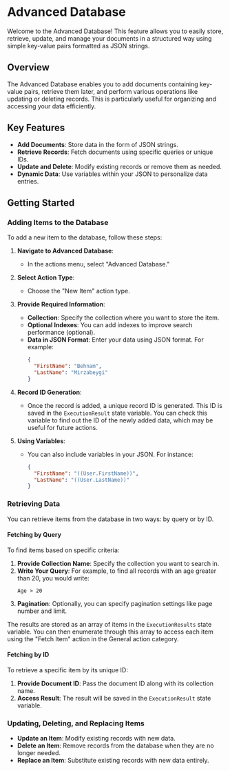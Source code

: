 # Advanced Database

Welcome to the Advanced Database! This feature allows you to easily store, retrieve, update, and manage your documents in a structured way using simple key-value pairs formatted as JSON strings.

## Overview

The Advanced Database enables you to add documents containing key-value pairs, retrieve them later, and perform various operations like updating or deleting records. This is particularly useful for organizing and accessing your data efficiently.

## Key Features

- **Add Documents**: Store data in the form of JSON strings.
- **Retrieve Records**: Fetch documents using specific queries or unique IDs.
- **Update and Delete**: Modify existing records or remove them as needed.
- **Dynamic Data**: Use variables within your JSON to personalize data entries.

## Getting Started

### Adding Items to the Database

To add a new item to the database, follow these steps:

1. **Navigate to Advanced Database**:
   - In the actions menu, select "Advanced Database."
   
2. **Select Action Type**:
   - Choose the "New Item" action type.

3. **Provide Required Information**:
   - **Collection**: Specify the collection where you want to store the item.
   - **Optional Indexes**: You can add indexes to improve search performance (optional).
   - **Data in JSON Format**: Enter your data using JSON format. For example:
     ```json
     {
       "FirstName": "Behnam",
       "LastName": "Mirzabeygi"
     }
     ```

4. **Record ID Generation**:
   - Once the record is added, a unique record ID is generated. This ID is saved in the `ExecutionResult` state variable. You can check this variable to find out the ID of the newly added data, which may be useful for future actions.

5. **Using Variables**:
   - You can also include variables in your JSON. For instance:
     ```json
     {
       "FirstName": "((User.FirstName))",
       "LastName": "((User.LastName))"
     }
     ```

### Retrieving Data

You can retrieve items from the database in two ways: by query or by ID.

#### Fetching by Query

To find items based on specific criteria:

1. **Provide Collection Name**: Specify the collection you want to search in.
2. **Write Your Query**: For example, to find all records with an age greater than 20, you would write:
   ```
   Age > 20
   ```
3. **Pagination**: Optionally, you can specify pagination settings like page number and limit.

The results are stored as an array of items in the `ExecutionResults` state variable. You can then enumerate through this array to access each item using the "Fetch Item" action in the General action category.

#### Fetching by ID

To retrieve a specific item by its unique ID:

1. **Provide Document ID**: Pass the document ID along with its collection name.
2. **Access Result**: The result will be saved in the `ExecutionResult` state variable.

### Updating, Deleting, and Replacing Items

- **Update an Item**: Modify existing records with new data.
- **Delete an Item**: Remove records from the database when they are no longer needed.
- **Replace an Item**: Substitute existing records with new data entirely.